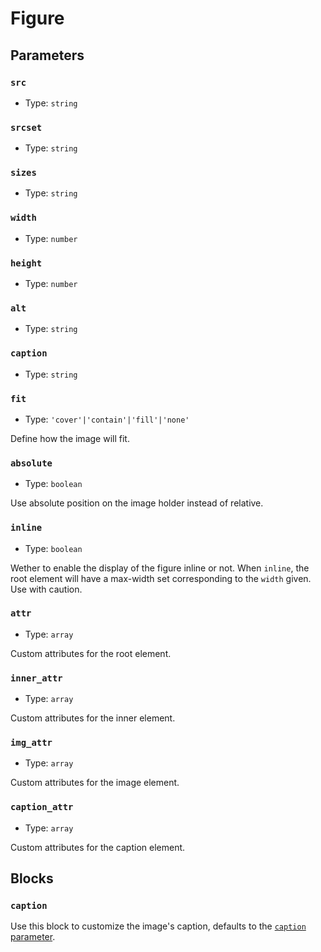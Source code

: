 # Figure <Badges :texts="badges" />

<script setup>
  import pkg from '@studiometa/ui/atoms/Figure/package.json';
  import { story as figureStory } from './Figure/story.md';
  import { story as figureTwicPicsStory } from './FigureTwicPics/story.md';

  const badges = [`v${pkg.version}`, 'Twig', 'JS'];

  const stories = [figureStory, figureTwicPicsStory];
</script>

<Stories :stories="stories" />

## Parameters

### `src`

- Type: `string`

### `srcset`

- Type: `string`

### `sizes`

- Type: `string`

### `width`

- Type: `number`

### `height`

- Type: `number`

### `alt`

- Type: `string`

### `caption`

- Type: `string`

### `fit`

- Type: `'cover'|'contain'|'fill'|'none'`

Define how the image will fit.

### `absolute`

- Type: `boolean`

Use absolute position on the image holder instead of relative.

### `inline`

- Type: `boolean`

Wether to enable the display of the figure inline or not. When `inline`, the root element will have a max-width set corresponding to the `width` given. Use with caution.

### `attr`

- Type: `array`

Custom attributes for the root element.

### `inner_attr`

- Type: `array`

Custom attributes for the inner element.

### `img_attr`

- Type: `array`

Custom attributes for the image element.

### `caption_attr`

- Type: `array`

Custom attributes for the caption element.


## Blocks

### `caption`

Use this block to customize the image's caption, defaults to the [`caption` parameter](#caption).
